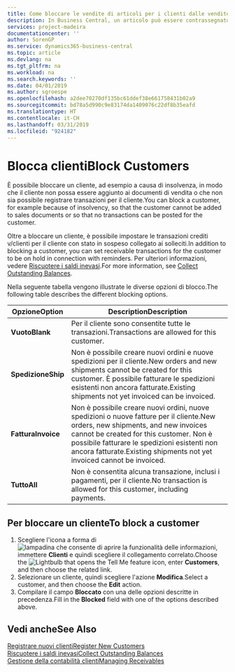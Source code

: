 ```yaml
---
title: Come bloccare le vendite di articoli per i clienti dalle vendite o dagli acquisti
description: In Business Central, un articolo può essere contrassegnato come bloccato per la vendita, per l'acquisto o per tutti gli scopi.
services: project-madeira
documentationcenter: ''
author: SorenGP
ms.service: dynamics365-business-central
ms.topic: article
ms.devlang: na
ms.tgt_pltfrm: na
ms.workload: na
ms.search.keywords: ''
ms.date: 04/01/2019
ms.author: sgroespe
ms.openlocfilehash: a2dee70270df135bc61ddef38e661758431b02a9
ms.sourcegitcommit: bd78a5d990c9e83174da1409076c22df8b35eafd
ms.translationtype: HT
ms.contentlocale: it-CH
ms.lasthandoff: 03/31/2019
ms.locfileid: "924182"
---
```

# <a name="block-customers"></a><span data-ttu-id="3e13f-103">Blocca clienti</span><span class="sxs-lookup"><span data-stu-id="3e13f-103">Block Customers</span></span>
<span data-ttu-id="3e13f-104">È possibile bloccare un cliente, ad esempio a causa di insolvenza, in modo che il cliente non possa essere aggiunto ai documenti di vendita o che non sia possibile registrare transazioni per il cliente.</span><span class="sxs-lookup"><span data-stu-id="3e13f-104">You can block a customer, for example because of insolvency, so that the customer cannot be added to sales documents or so that no transactions can be posted for the customer.</span></span>

<span data-ttu-id="3e13f-105">Oltre a bloccare un cliente, è possibile impostare le transazioni crediti v/clienti per il cliente con stato in sospeso collegato ai solleciti.</span><span class="sxs-lookup"><span data-stu-id="3e13f-105">In addition to blocking a customer, you can set receivable transactions for the customer to be on hold in connection with reminders.</span></span> <span data-ttu-id="3e13f-106">Per ulteriori informazioni, vedere [Riscuotere i saldi inevasi](receivables-collect-outstanding-balances.md).</span><span class="sxs-lookup"><span data-stu-id="3e13f-106">For more information, see [Collect Outstanding Balances](receivables-collect-outstanding-balances.md).</span></span>   

<span data-ttu-id="3e13f-107">Nella seguente tabella vengono illustrate le diverse opzioni di blocco.</span><span class="sxs-lookup"><span data-stu-id="3e13f-107">The following table describes the different blocking options.</span></span>  

|<span data-ttu-id="3e13f-108">Opzione</span><span class="sxs-lookup"><span data-stu-id="3e13f-108">Option</span></span>|<span data-ttu-id="3e13f-109">Description</span><span class="sxs-lookup"><span data-stu-id="3e13f-109">Description</span></span>|  
|--------------------|------------|  
|<span data-ttu-id="3e13f-110">**Vuoto**</span><span class="sxs-lookup"><span data-stu-id="3e13f-110">**Blank**</span></span>|<span data-ttu-id="3e13f-111">Per il cliente sono consentite tutte le transazioni.</span><span class="sxs-lookup"><span data-stu-id="3e13f-111">Transactions are allowed for this customer.</span></span>|
|<span data-ttu-id="3e13f-112">**Spedizione**</span><span class="sxs-lookup"><span data-stu-id="3e13f-112">**Ship**</span></span>|<span data-ttu-id="3e13f-113">Non è possibile creare nuovi ordini e nuove spedizioni per il cliente.</span><span class="sxs-lookup"><span data-stu-id="3e13f-113">New orders and new shipments cannot be created for this customer.</span></span> <span data-ttu-id="3e13f-114">È possibile fatturare le spedizioni esistenti non ancora fatturate.</span><span class="sxs-lookup"><span data-stu-id="3e13f-114">Existing shipments not yet invoiced can be invoiced.</span></span>|  
|<span data-ttu-id="3e13f-115">**Fattura**</span><span class="sxs-lookup"><span data-stu-id="3e13f-115">**Invoice**</span></span>|<span data-ttu-id="3e13f-116">Non è possibile creare nuovi ordini, nuove spedizioni o nuove fatture per il cliente.</span><span class="sxs-lookup"><span data-stu-id="3e13f-116">New orders, new shipments, and new invoices cannot be created for this customer.</span></span> <span data-ttu-id="3e13f-117">Non è possibile fatturare le spedizioni esistenti non ancora fatturate.</span><span class="sxs-lookup"><span data-stu-id="3e13f-117">Existing shipments not yet invoiced cannot be invoiced.</span></span>|  
|<span data-ttu-id="3e13f-118">**Tutto**</span><span class="sxs-lookup"><span data-stu-id="3e13f-118">**All**</span></span>|<span data-ttu-id="3e13f-119">Non è consentita alcuna transazione, inclusi i pagamenti, per il cliente.</span><span class="sxs-lookup"><span data-stu-id="3e13f-119">No transaction is allowed for this customer, including payments.</span></span>|  

## <a name="to-block-a-customer"></a><span data-ttu-id="3e13f-120">Per bloccare un cliente</span><span class="sxs-lookup"><span data-stu-id="3e13f-120">To block a customer</span></span>  
1. <span data-ttu-id="3e13f-121">Scegliere l'icona a forma di ![lampadina che consente di aprire la funzionalità delle informazioni](media/ui-search/search_small.png "Informazioni sull'operazione che si desidera eseguire"), immettere **Clienti** e quindi scegliere il collegamento correlato.</span><span class="sxs-lookup"><span data-stu-id="3e13f-121">Choose the ![Lightbulb that opens the Tell Me feature](media/ui-search/search_small.png "Tell me what you want to do") icon, enter **Customers**, and then choose the related link.</span></span>
2. <span data-ttu-id="3e13f-122">Selezionare un cliente, quindi scegliere l'azione **Modifica**.</span><span class="sxs-lookup"><span data-stu-id="3e13f-122">Select a customer, and then choose the **Edit** action.</span></span>
3. <span data-ttu-id="3e13f-123">Compilare il campo **Bloccato** con una delle opzioni descritte in precedenza.</span><span class="sxs-lookup"><span data-stu-id="3e13f-123">Fill in the **Blocked** field with one of the options described above.</span></span>

## <a name="see-also"></a><span data-ttu-id="3e13f-124">Vedi anche</span><span class="sxs-lookup"><span data-stu-id="3e13f-124">See Also</span></span>  
[<span data-ttu-id="3e13f-125">Registrare nuovi clienti</span><span class="sxs-lookup"><span data-stu-id="3e13f-125">Register New Customers</span></span>](sales-how-register-new-customers.md)  
[<span data-ttu-id="3e13f-126">Riscuotere i saldi inevasi</span><span class="sxs-lookup"><span data-stu-id="3e13f-126">Collect Outstanding Balances</span></span>](receivables-collect-outstanding-balances.md)  
[<span data-ttu-id="3e13f-127">Gestione della contabilità clienti</span><span class="sxs-lookup"><span data-stu-id="3e13f-127">Managing Receivables</span></span>](receivables-manage-receivables.md)  
